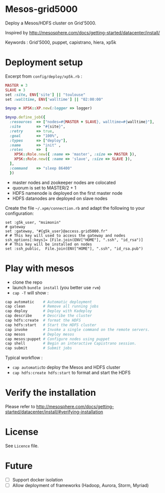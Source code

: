 Mesos-grid5000
==============

Deploy a Mesos/HDFS cluster on Grid'5000.

Inspired by http://mesosphere.com/docs/getting-started/datacenter/install/

Keywords : Grid'5000, puppet, capistrano, hiera, xp5k

# Deployment setup

Excerpt from ```config/deploy/xp5k.rb``` :

```ruby
MASTER = 3
SLAVE = 3
set :site, ENV['site'] || "toulouse"
set :walltime, ENV['walltime'] || "02:00:00"

$myxp = XP5K::XP.new(:logger => logger)

$myxp.define_job({
  :resources  => ["nodes=#{MASTER + SLAVE}, walltime=#{walltime}"],
  :site       => "#{site}",
  :retry      => true,
  :goal       => "100%",
  :types      => ["deploy"],
  :name       => "init" ,
  :roles      =>  [
    XP5K::Role.new({ :name => 'master', :size => MASTER }),
    XP5K::Role.new({ :name => 'slave', :size => SLAVE }),
  ],
  :command    => "sleep 86400"
  })
```

* master nodes and zookeeper nodes are colocated
* quorum is set to MASTER/2 + 1
* HDFS namenode is deployed on the first master node
* HDFS datanodes are deployed on slave nodes

Create the file ```~/.xpm/connection.rb``` and adapt the following to your configuration:

```
set :g5k_user, "msimonin"
# gateway
set :gateway, "#{g5k_user}@access.grid5000.fr"
# # This key will used to access the gateway and nodes
ssh_options[:keys]= [File.join(ENV["HOME"], ".ssh", "id_rsa")]
# # This key will be installed on nodes
set :ssh_public,  File.join(ENV["HOME"], ".ssh", "id_rsa.pub")
```


# Play with mesos

* clone the repo
* launch ```bundle install``` (you better use ```rvm```)
* ```cap -T``` will show :

```bash
cap automatic    # Automatic deployment
cap clean        # Remove all running jobs
cap deploy       # Deploy with Kadeploy
cap describe     # Describe the cluster
cap hdfs:create  # format the HDFS
cap hdfs:start   # Start the HDFS cluster
cap invoke       # Invoke a single command on the remote servers.
cap mesos        # Deploy mesos
cap mesos:puppet # Configure nodes using puppet
cap shell        # Begin an interactive Capistrano session.
cap submit       # Submit jobs
```

Typical workflow :

* ```cap automatic```to deploy the Mesos and HDFS cluster
* ```cap hdfs:create hdfs:start``` to format and start the HDFS


# Verify the installation

Please refer to http://mesosphere.com/docs/getting-started/datacenter/install/#verifying-installation

# License

See ```Licence``` file.

# Future

- [ ] Support docker isolation
- [ ] Allow deployment of frameworks (Hadoop, Aurora, Storm, Myriad)
